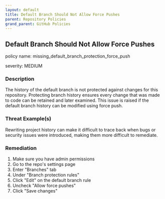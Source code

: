 ```yaml
---
layout: default
title: Default Branch Should Not Allow Force Pushes
parent: Repository Policies
grand_parent: GitHub Policies
---
```



## Default Branch Should Not Allow Force Pushes
policy name: missing_default_branch_protection_force_push

severity: MEDIUM

### Description
The history of the default branch is not protected against changes for this repository. Protecting branch history ensures every change that was made to code can be retained and later examined. This issue is raised if the default branch history can be modified using force push.

### Threat Example(s)
Rewriting project history can make it difficult to trace back when bugs or security issues were introduced, making them more difficult to remediate.



### Remediation
1. Make sure you have admin permissions
2. Go to the repo's settings page
3. Enter "Branches" tab
4. Under "Branch protection rules"
5. Click "Edit" on the default branch rule
6. Uncheck "Allow force pushes"
7. Click "Save changes"



